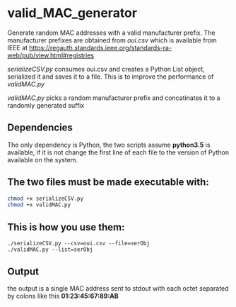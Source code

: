# valid_MAC_generator
Generate random MAC addresses with a valid manufacturer prefix. The manufacturer prefixes are obtained from *oui.csv* which is available from IEEE at https://regauth.standards.ieee.org/standards-ra-web/pub/view.html#registries

*serializeCSV.py* consumes oui.csv and creates a Python List object, serialized it and saves it to a file. This is to improve the performance of *validMAC.py*

*validMAC.py* picks a random manufacturer prefix and concatinates it to a randomly generated suffix

## Dependencies
The only dependency is Python, the two scripts assume **python3.5** is available, if it is not change the first line of each file to the version of Python available on the system.

## The two files must be made executable with:
```bash
chmod +x serializeCSV.py
chmod +x validMAC.py
```
## This is how you use them:
```
./serializeCSV.py --csv=oui.csv --file=serObj
./validMAC.py --list=serObj
```
## Output
the output is a single MAC address sent to stdout with each octet separated by colons like this **01:23:45:67:89:AB**
